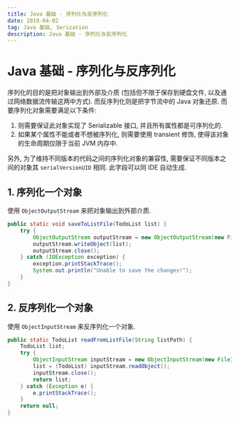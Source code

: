 ```yaml
---
title: Java 基础 - 序列化与反序列化
date: 2019-04-02
tag: Java 基础, Serization
description: Java 基础 - 序列化与反序列化
---
```


# Java 基础 - 序列化与反序列化

序列化的目的是把对象输出到外部及介质 (包括但不限于保存到硬盘文件, 以及通过网络数据流传输这两中方式). 而反序列化则是把字节流中的 Java 对象还原. 而要序列化对象需要满足以下条件:

1. 则需要保证此对象实现了 Serializable 接口, 并且所有属性都是可序列化的. 
2. 如果某个属性不能或者不想被序列化, 则需要使用 transient 修饰, 使得该对象的生命周期仅限于当前 JVM 内存中.

另外, 为了维持不同版本的代码之间的序列化对象的兼容性, 需要保证不同版本之间的对象其 `serialVersionUID` 相同. 此字段可以同 IDE 自动生成.

## 1. 序列化一个对象

使用 `ObjectOutputStream` 来把对象输出到外部介质.

```java
public static void saveToListFile(TodoList list) {
    try {
        ObjectOutputStream outputStream = new ObjectOutputStream(new FileOutputStream(Const.DEFAULT_FILE_PATH));
        outputStream.writeObject(list);
        outputStream.close();
    } catch (IOException exception) {
        exception.printStackTrace();
        System.out.println("Unable to save the changes!");
    }
}
```

## 2. 反序列化一个对象

使用 `ObjectInputStream` 来反序列化一个对象.

```java
public static TodoList readFromListFile(String listPath) {
    TodoList list;
    try {
        ObjectInputStream inputStream = new ObjectInputStream(new FileInputStream(listPath));
        list = (TodoList) inputStream.readObject();
        inputStream.close();
        return list;
    } catch (Exception e) {
        e.printStackTrace();
    }
    return null;
}
```
